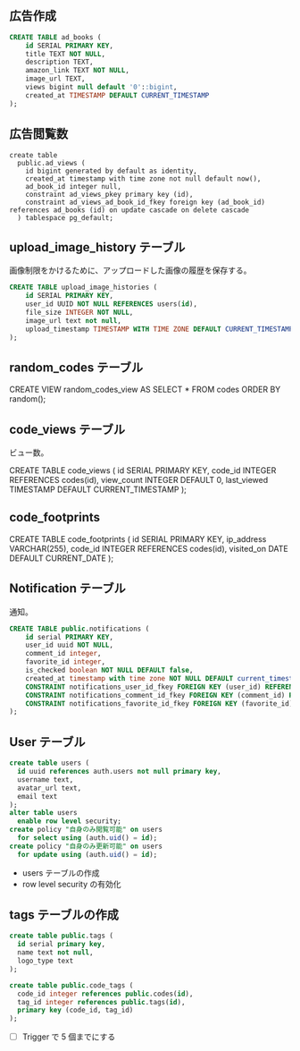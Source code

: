 ## 広告作成

```sql
CREATE TABLE ad_books (
    id SERIAL PRIMARY KEY,
    title TEXT NOT NULL,
    description TEXT,
    amazon_link TEXT NOT NULL,
    image_url TEXT,
    views bigint null default '0'::bigint,
    created_at TIMESTAMP DEFAULT CURRENT_TIMESTAMP
);
```

## 広告閲覧数

```
create table
  public.ad_views (
    id bigint generated by default as identity,
    created_at timestamp with time zone not null default now(),
    ad_book_id integer null,
    constraint ad_views_pkey primary key (id),
    constraint ad_views_ad_book_id_fkey foreign key (ad_book_id) references ad_books (id) on update cascade on delete cascade
  ) tablespace pg_default;
```

## upload_image_history テーブル

画像制限をかけるために、アップロードした画像の履歴を保存する。

```sql
CREATE TABLE upload_image_histories (
    id SERIAL PRIMARY KEY,
    user_id UUID NOT NULL REFERENCES users(id),
    file_size INTEGER NOT NULL,
    image_url text not null,
    upload_timestamp TIMESTAMP WITH TIME ZONE DEFAULT CURRENT_TIMESTAMP
);
```

## random_codes テーブル

CREATE VIEW random_codes_view AS SELECT \* FROM codes ORDER BY random();

## code_views テーブル

ビュー数。

CREATE TABLE code_views (
id SERIAL PRIMARY KEY,
code_id INTEGER REFERENCES codes(id),
view_count INTEGER DEFAULT 0,
last_viewed TIMESTAMP DEFAULT CURRENT_TIMESTAMP
);

## code_footprints

CREATE TABLE code_footprints (
id SERIAL PRIMARY KEY,
ip_address VARCHAR(255),
code_id INTEGER REFERENCES codes(id),
visited_on DATE DEFAULT CURRENT_DATE
);

## Notification テーブル

通知。

```sql
CREATE TABLE public.notifications (
    id serial PRIMARY KEY,
    user_id uuid NOT NULL,
    comment_id integer,
    favorite_id integer,
    is_checked boolean NOT NULL DEFAULT false,
    created_at timestamp with time zone NOT NULL DEFAULT current_timestamp,
    CONSTRAINT notifications_user_id_fkey FOREIGN KEY (user_id) REFERENCES users (id) ON DELETE CASCADE,
    CONSTRAINT notifications_comment_id_fkey FOREIGN KEY (comment_id) REFERENCES comments (id) ON DELETE SET NULL,
    CONSTRAINT notifications_favorite_id_fkey FOREIGN KEY (favorite_id) REFERENCES favorites (id) ON DELETE SET NULL
);
```

## User テーブル

```sql
create table users (
  id uuid references auth.users not null primary key,
  username text,
  avatar_url text,
  email text
);
alter table users
  enable row level security;
create policy "自身のみ閲覧可能" on users
  for select using (auth.uid() = id);
create policy "自身のみ更新可能" on users
  for update using (auth.uid() = id);
```

- users テーブルの作成
- row level security の有効化

## tags テーブルの作成

```sql
create table public.tags (
  id serial primary key,
  name text not null,
  logo_type text
);

create table public.code_tags (
  code_id integer references public.codes(id),
  tag_id integer references public.tags(id),
  primary key (code_id, tag_id)
);
```

- [ ] Trigger で 5 個までにする
